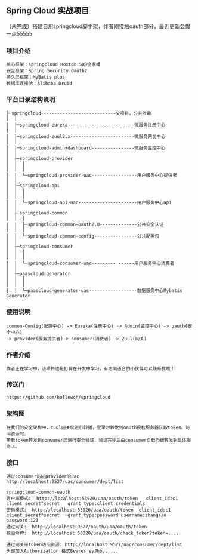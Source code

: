 ## Spring Cloud 实战项目
（未完成）搭建自用springcloud脚手架，作者刚接触oauth部分，最近更新会慢一点55555

### 项目介绍
    核心框架：springcloud Hoxton.SR8全家桶
    安全框架：Spring Security Oauth2
    持久层框架：MyBatis plus
    数据库连接池：Alibaba Druid

### 平台目录结构说明
```
├─springcloud----------------------------父项目，公共依赖
│  │
│  ├─springcloud-eureka-------------------------微服务注册中心
│  │
│  │─springcloud-zuul2.x------------------------微服务网关中心
│  │
│  │─springcloud-admin+dashboard----------------微服务监控中心
│  │
│  ├─springcloud-provider
│  │  │
│  │  │
│  │  └─springcloud-provider-uac-----------------用户服务中心提供者
│  │
│  ├─springcloud-api
│  │  │
│  │  │
│  │  └─springcloud-api-uac----------------------用户服务中心api
│  │
│  ├─springcloud-common
│  │  │
|  |  ├─springcloud-common-oauth2.0--------------公共安全认证
│  │  │
│  │  └─springcloud-common-config----------------公共配置包
│  │
│  ├─springcloud-consumer
│  │  │
│  │  │
│  │  └─springcloud-consumer-uac--------- ------用户服务中心消费者
│  │
│  ├─paascloud-generator
│  │  │
│  │  │
│  │  └─paascloud-generator-uac------------------数据服务中心Mybatis Generator

```


### 使用说明

```
common-Config(配置中心) -> Eureka(注册中心) -> Admin(监控中心) -> oauth(安全中心)
-> provider(服务提供者)-> consumer(消费者) -> Zuul(网关) 
```

### 作者介绍

```
作者正在学习中，该项目也是打算在开发中学习，有志同道合的小伙伴可以联系我哦！
```

### 传送门
    https://github.com/hollewch/springcloud
    
### 架构图
```
在我们的安全架构中，zuul网关仅进行转播，登录时转发到oauth授权服务器获取token。访问资源时，
带着token转发到consumer层进行安全验证，验证完毕后由consumer负载均衡转发到具体服务上。
```

### 接口

```
通过consumer访问provider的uac
http://localhost:9527/uac/consumer/dept/list

springcloud-common-oauth
客户端模式:  http://localhost:53020/uaa/oauth/token   client_id:c1  client_secret"secret   grant_type:client_credentials
密码模式:  http://localhost:53020/uaa/oauth/token  client_id:c1  client_secret"secret   grant_type:password username:zhangsan password:123
通过网关:  http://localhost:9527/oauth/uaa/oauth/token
校验令牌:  http://localhost:53020/uaa/oauth/check_token?token=....

通过网关带token访问资源: http://localhost:9527/uac/consumer/dept/list   头部加入Authorization 格式Bearer eyJhb......

```
